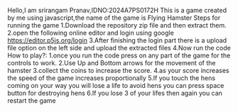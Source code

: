 Hello,I am srirangam Pranav,IDNO:2024A7PS0172H
This is a game created by me using javascript,the name of the game is Flying Hamster
Steps for running the game
1.Download the repository zip file and then extract them.
2.open the following online editor and login using google https://editor.p5js.org/login 
3.After finishing the login part there is a upload file option on the left side and upload the extracted files
4.Now run the code
How to play?:
1.once you run the code press on any part of the game for the controls to work.
2.Use Up and Bottom arrows for the movement of the hamster
3.collect the coins to increase the score.
4.as your score increases the speed of the game increases proportionally
5.If you touch the hens coming on your way you will lose a life to avoid hens you can press space button for destroying hens
6.If you lose 3 of your lifes then again you can restart the game
